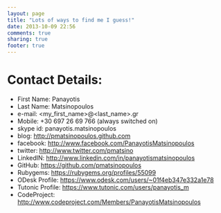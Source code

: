 ```yaml
---
layout: page
title: "Lots of ways to find me I guess!"
date: 2013-10-09 22:56
comments: true
sharing: true
footer: true
---
```

Contact Details:
================
- First Name: Panayotis
- Last Name: Matsinopoulos
- e-mail: <my_first_name>@<last_name>.gr
- Mobile: +30 697 26 69 766 (always switched on)
- skype id: panayotis.matsinopoulos
- blog: http://pmatsinopoulos.github.com
- facebook: http://www.facebook.com/PanayotisMatsinopoulos
- twitter: http://www.twitter.com/pmatsino
- LinkedIN: http://www.linkedin.com/in/panayotismatsinopoulos
- GitHub: https://github.com/pmatsinopoulos
- Rubygems: https://rubygems.org/profiles/55099
- ODesk Profile: https://www.odesk.com/users/~01f4eb347e332a1e78
- Tutonic Profile: https://www.tutonic.com/users/panayotis_m
- CodeProject: http://www.codeproject.com/Members/PanayotisMatsinopoulos

